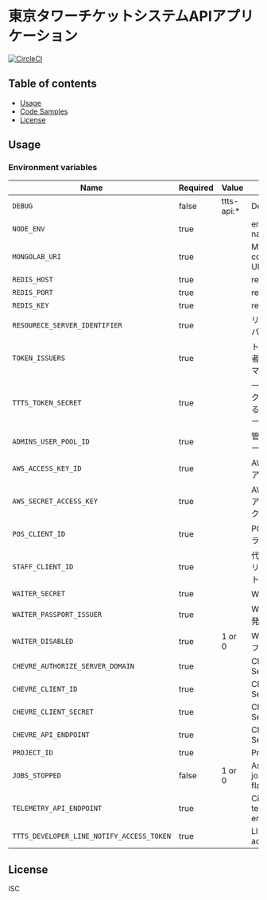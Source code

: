 # 東京タワーチケットシステムAPIアプリケーション

[![CircleCI](https://circleci.com/gh/tokyo-tower/api.svg?style=svg)](https://circleci.com/gh/tokyo-tower/api)

## Table of contents

* [Usage](#usage)
* [Code Samples](#code-samples)
* [License](#license)

## Usage

### Environment variables

| Name                                      | Required | Value      | Purpose                                        |
| ----------------------------------------- | -------- | ---------- | ---------------------------------------------- |
| `DEBUG`                                   | false    | ttts-api:* | Debug                                          |
| `NODE_ENV`                                | true     |            | environment name                               |
| `MONGOLAB_URI`                            | true     |            | MongoDB connection URI                         |
| `REDIS_HOST`                              | true     |            | redis host                                     |
| `REDIS_PORT`                              | true     |            | redis port                                     |
| `REDIS_KEY`                               | true     |            | redis key                                      |
| `RESOURECE_SERVER_IDENTIFIER`             | true     |            | リソースサーバー識別子                         |
| `TOKEN_ISSUERS`                           | true     |            | トークン発行者リスト(コンマつなぎ)             |
| `TTTS_TOKEN_SECRET`                       | true     |            | 一時的なトークンを発行する際の検証シークレット |
| `ADMINS_USER_POOL_ID`                     | true     |            | 管理者ユーザープールID                         |
| `AWS_ACCESS_KEY_ID`                       | true     |            | AWSリソースアクセスキー                        |
| `AWS_SECRET_ACCESS_KEY`                   | true     |            | AWSリソースアクセスシークレット                |
| `POS_CLIENT_ID`                           | true     |            | POSアプリクライアントID                        |
| `STAFF_CLIENT_ID`                         | true     |            | 代理予約アプリクライアントID                   |
| `WAITER_SECRET`                           | true     |            | WAITER秘密鍵                                   |
| `WAITER_PASSPORT_ISSUER`                  | true     |            | WAITER許可証発行者                             |
| `WAITER_DISABLED`                         | true     | 1 or 0     | WAITER無効化フラグ                             |
| `CHEVRE_AUTHORIZE_SERVER_DOMAIN`          | true     |            | Chevre API Settings                            |
| `CHEVRE_CLIENT_ID`                        | true     |            | Chevre API Settings                            |
| `CHEVRE_CLIENT_SECRET`                    | true     |            | Chevre API Settings                            |
| `CHEVRE_API_ENDPOINT`                     | true     |            | Chevre API Settings                            |
| `PROJECT_ID`                              | true     |            | Project ID                                     |
| `JOBS_STOPPED`                            | false    | 1 or 0     | Asynchronous jobs stopped flag                 |
| `TELEMETRY_API_ENDPOINT`                  | true     |            | Cinerino telemetry api endpoint                |
| `TTTS_DEVELOPER_LINE_NOTIFY_ACCESS_TOKEN` | true     |            | LINE Notify access token                       |

## License

ISC
